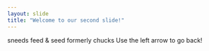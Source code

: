 ```yaml
---
layout: slide
title: "Welcome to our second slide!"
---
```

sneeds feed & seed formerly chucks
Use the left arrow to go back!
